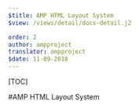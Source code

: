 ```yaml
---
$title: AMP HTML Layout System
$view: /views/detail/docs-detail.j2

order: 2
author: ampproject
translator: ampproject
$date: 11-09-2018
---
```


[TOC]

#AMP HTML Layout System
